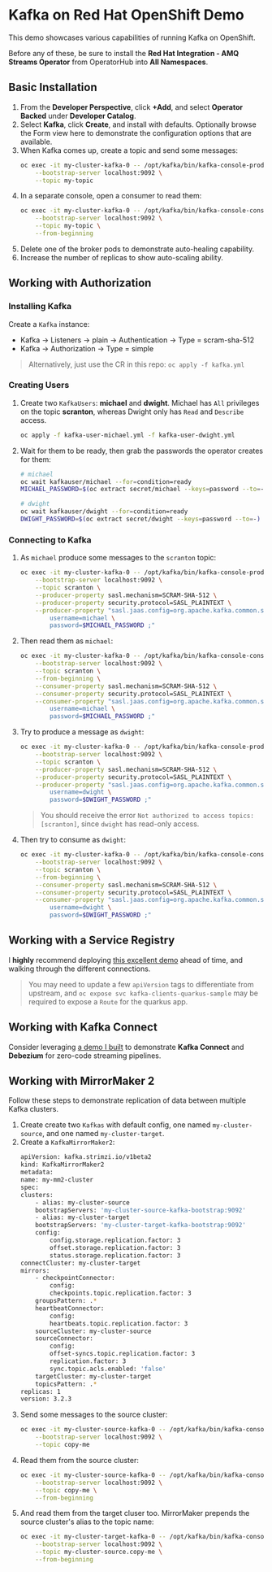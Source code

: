 # Kafka on Red Hat OpenShift Demo
This demo showcases various capabilities of running Kafka on OpenShift.

Before any of these, be sure to install the **Red Hat Integration - AMQ Streams Operator** from OperatorHub into **All Namespaces**.
## Basic Installation
1. From the **Developer Perspective**, click **+Add**, and select **Operator Backed** under **Developer Catalog**.
2. Select **Kafka**, click **Create**, and install with defaults. Optionally browse the Form view here to demonstrate the configuration options that are available.
3. When Kafka comes up, create a topic and send some messages:
    ```bash
    oc exec -it my-cluster-kafka-0 -- /opt/kafka/bin/kafka-console-producer.sh \
        --bootstrap-server localhost:9092 \
        --topic my-topic
    ```
4. In a separate console, open a consumer to read them:
    ```bash
    oc exec -it my-cluster-kafka-0 -- /opt/kafka/bin/kafka-console-consumer.sh \
        --bootstrap-server localhost:9092 \
        --topic my-topic \
        --from-beginning
    ```
5. Delete one of the broker pods to demonstrate auto-healing capability.
6. Increase the number of replicas to show auto-scaling ability.

## Working with Authorization
### Installing Kafka
Create a `Kafka` instance:
* Kafka -> Listeners -> plain -> Authentication -> Type = scram-sha-512
* Kafka -> Authorization -> Type = simple

> Alternatively, just use the CR in this repo: `oc apply -f kafka.yml`


### Creating Users
1. Create two `KafkaUsers`: **michael** and **dwight**. Michael has `All` privileges on the topic **scranton**, whereas Dwight only has `Read` and `Describe` access.
    ```bash
    oc apply -f kafka-user-michael.yml -f kafka-user-dwight.yml
    ```
2. Wait for them to be ready, then grab the passwords the operator creates for them:
    ```bash
    # michael
    oc wait kafkauser/michael --for=condition=ready
    MICHAEL_PASSWORD=$(oc extract secret/michael --keys=password --to=-)

    # dwight
    oc wait kafkauser/dwight --for=condition=ready
    DWIGHT_PASSWORD=$(oc extract secret/dwight --keys=password --to=-)
    ```

### Connecting to Kafka
1. As `michael` produce some messages to the `scranton` topic:
    ```bash
    oc exec -it my-cluster-kafka-0 -- /opt/kafka/bin/kafka-console-producer.sh \
        --bootstrap-server localhost:9092 \
        --topic scranton \
        --producer-property sasl.mechanism=SCRAM-SHA-512 \
        --producer-property security.protocol=SASL_PLAINTEXT \
        --producer-property "sasl.jaas.config=org.apache.kafka.common.security.scram.ScramLoginModule required \
            username=michael \
            password=$MICHAEL_PASSWORD ;"
    ```
2. Then read them as `michael`:
    ```bash
    oc exec -it my-cluster-kafka-0 -- /opt/kafka/bin/kafka-console-consumer.sh \
        --bootstrap-server localhost:9092 \
        --topic scranton \
        --from-beginning \
        --consumer-property sasl.mechanism=SCRAM-SHA-512 \
        --consumer-property security.protocol=SASL_PLAINTEXT \
        --consumer-property "sasl.jaas.config=org.apache.kafka.common.security.scram.ScramLoginModule required \
            username=michael \
            password=$MICHAEL_PASSWORD ;"
    ```
3. Try to produce a message as `dwight`:
    ```bash
    oc exec -it my-cluster-kafka-0 -- /opt/kafka/bin/kafka-console-producer.sh \
        --bootstrap-server localhost:9092 \
        --topic scranton \
        --producer-property sasl.mechanism=SCRAM-SHA-512 \
        --producer-property security.protocol=SASL_PLAINTEXT \
        --producer-property "sasl.jaas.config=org.apache.kafka.common.security.scram.ScramLoginModule required \
            username=dwight \
            password=$DWIGHT_PASSWORD ;"
    ```
    > You should receive the error `Not authorized to access topics: [scranton]`, since `dwight` has read-only access.
4. Then try to consume as `dwight`:
    ```bash
    oc exec -it my-cluster-kafka-0 -- /opt/kafka/bin/kafka-console-consumer.sh \
        --bootstrap-server localhost:9092 \
        --topic scranton \
        --from-beginning \
        --consumer-property sasl.mechanism=SCRAM-SHA-512 \
        --consumer-property security.protocol=SASL_PLAINTEXT \
        --consumer-property "sasl.jaas.config=org.apache.kafka.common.security.scram.ScramLoginModule required \
            username=dwight \
            password=$DWIGHT_PASSWORD ;"
    ```


## Working with a Service Registry
I **highly** recommend deploying [this excellent demo](https://github.com/rmarting/kafka-clients-quarkus-sample) ahead of time, and walking through the different connections.

> You may need to update a few `apiVersion` tags to differentiate from upstream, and `oc expose svc kafka-clients-quarkus-sample` may be required to expose a `Route` for the quarkus app.

## Working with Kafka Connect
Consider leveraging [a demo I built](https://github.com/andykrohg/db2-debezium) to demonstrate **Kafka Connect** and **Debezium** for zero-code streaming pipelines.

## Working with MirrorMaker 2
Follow these steps to demonstrate replication of data between multiple Kafka clusters.

1. Create create two `Kafkas` with default config, one named `my-cluster-source`, and one named `my-cluster-target`.
2. Create a `KafkaMirrorMaker2`:
    ```bash
    apiVersion: kafka.strimzi.io/v1beta2
    kind: KafkaMirrorMaker2
    metadata:
    name: my-mm2-cluster
    spec:
    clusters:
        - alias: my-cluster-source
        bootstrapServers: 'my-cluster-source-kafka-bootstrap:9092'
        - alias: my-cluster-target
        bootstrapServers: 'my-cluster-target-kafka-bootstrap:9092'
        config:
            config.storage.replication.factor: 3
            offset.storage.replication.factor: 3
            status.storage.replication.factor: 3
    connectCluster: my-cluster-target
    mirrors:
        - checkpointConnector:
            config:
            checkpoints.topic.replication.factor: 3
        groupsPattern: .*
        heartbeatConnector:
            config:
            heartbeats.topic.replication.factor: 3
        sourceCluster: my-cluster-source
        sourceConnector:
            config:
            offset-syncs.topic.replication.factor: 3
            replication.factor: 3
            sync.topic.acls.enabled: 'false'
        targetCluster: my-cluster-target
        topicsPattern: .*
    replicas: 1
    version: 3.2.3
    ```
3. Send some messages to the source cluster:
    ```bash
    oc exec -it my-cluster-source-kafka-0 -- /opt/kafka/bin/kafka-console-producer.sh \
        --bootstrap-server localhost:9092 \
        --topic copy-me
    ```
4. Read them from the source cluster:
    ```bash
    oc exec -it my-cluster-source-kafka-0 -- /opt/kafka/bin/kafka-console-consumer.sh \
        --bootstrap-server localhost:9092 \
        --topic copy-me \
        --from-beginning
    ```
5. And read them from the target cluser too. MirrorMaker prepends the source cluster's alias to the topic name:
    ```bash
    oc exec -it my-cluster-target-kafka-0 -- /opt/kafka/bin/kafka-console-consumer.sh \
        --bootstrap-server localhost:9092 \
        --topic my-cluster-source.copy-me \
        --from-beginning
    ```